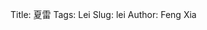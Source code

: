 Title: 夏雷
Tags: Lei
Slug: lei
Author: Feng Xia

<div id="sth"></div>

<script type="text/babel">
 var images = [];
 for (var i=1; i<125; i++){
   var pad = "0000";
   var str = ""+i;
   var name = pad.substring(0, pad.length - str.length) + str;
   images.push({
     key: i,
     thumb: "/images/memory/"+name+"-small.jpg",
     full: "/images/memory/"+name+".jpg"
   });
 }

 var DisplayListBox = React.createClass({
   render: function(){
     var imageThumbs = this.props.displayList.map(function(img){
       return (
         <img key={img.key}
              onClick={this.props.onClick.bind(null,img)}
              className="mythumbnail"
              src={img.thumb} />
       );
     },this);

     return (
       <div>
         {imageThumbs}
       </div>
     );
   }
 });

 var OneBox = React.createClass({
   render: function(){
     return(
       <div>
         <img src={this.props.image.full}
              className="center-block img-responsive"
              onClick={this.props.onNext}
              style={{height:"90vh"}} />

         { this.props.showMore?
            <div id="showMore"
                 onClick={this.props.onClick}>
              <i className="fa fa-expand"></i>
              Show more
            </div>
         :null }

         <DisplayListBox displayList={this.props.displayList}
                         onClick={this.props.setImage}
                         className="col s12"/>
       </div>
     );
   }
 });

 var ImageField = React.createClass({
   render: function(){
     var img = this.props.img;

     return (
       <div style={{display:"block"}}>
         <span onClick={this.props.onClick.bind(null,img)}>
           <img src={img.thumb} width="100%"/>
         </span>
       </div>
     );
   }
 });

 var PresentationBox = React.createClass({
   getInitialState: function(){
     return {
       showing: this.props.images[70],
       showMore: true,
       displayList: []
     }
   },
   setImage: function(img){
     this.setState({
       showing: img
     });
   },
   handleImageFieldClick: function(img){
     this.setImage(img);

     // toggle show more
     this.toggleShowMore();
   },
   toggleShowMore: function(){
     this.setState({
       showMore: !this.state.showMore
     });
   },
   onNext: function(){
     var current = this.state.showing;
     var images = this.props.images;
     if (current.key == images.length){
       // Circle back to beginning
       this.setState({
         showing: images[0]
       });
     }else{ // set current to next
       this.setState({
         showing: images[current.key]
       });
     }

     this.handleUpdate();
   },
   onPrev: function(){
     var current = this.state.showing;
     var images = this.props.images;
     if (current.key == 1){
       // Circle back
       this.setState({
         showing: images[images.length-1]
       });
     }else{ // set current to next
       this.setState({
         showing: images[current.key-2]
       });
     }

     this.handleUpdate();
   },
   handleUpdate: function(){
     // Always show 11 photos
     var current = this.state.showing;
     var images = this.props.images;
     var start = Math.max(0,current.key-3);
     var end = Math.min(current.key+3,images.length);
     var tmp = [];
     for(var i=start-1; i<end;i++){
        tmp.push(images[i]);
     }
     this.setState({
        displayList: tmp
     });
   },
   render: function(){
      var imageFields = this.props.images.map(function(img){
        return (
          <ImageField img={img}
                      onClick={this.handleImageFieldClick}
                      key={img.key}/>
        );
      }, this);
      return (
        <div>
          { this.state.showMore?
             <OneBox image={this.state.showing} showMore={this.state.showMore}
                     onClick={this.toggleShowMore}
                     onNext={this.onNext}
                     onPrev={this.onPrev}
                     displayList={this.state.displayList}
                     setImage={this.setImage} />:
             <div className="my-multicol-4 grid">
               {imageFields}
             </div>
          }
        </div>
      );
    }
 });

 ReactDOM.render(
   <PresentationBox images={images} />,
   document.getElementById("sth")
 );
</script>
